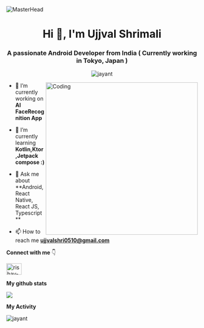 ![MasterHead](https://1.bp.blogspot.com/-7A4WynwLsMw/XbBpCXG8fHI/AAAAAAAAMt4/uOa1bpLskYgrwGbllhSu2SDj_Mig8SXJQCLcBGAsYHQ/s1600/2000_600px.gif)
<h1 align="center">Hi 👋, I'm Ujjval Shrimali</h1>
<h3 align="center"> A passionate Android Developer from India ( Currently working in Tokyo, Japan ) </h3>
<p align="center"> <img src="https://komarev.com/ghpvc/?username=ujjval0510" alt="jayant" /> </p>
<img align="right" alt="Coding" width="400" src="https://cdn.dribbble.com/users/1162077/screenshots/3848914/programmer.gif">

- 🔭 I’m currently working on **AI FaceRecognition App**

- 🌱 I’m currently learning **Kotlin,Ktor,Jetpack compose :)**

- 💬 Ask me about **Android, React Native, React JS, Typescript  **

- 📫 How to reach me **ujjvalshri0510@gmail.com**

**Connect with me** 👇

<p float="left">
<a href="https://www.linkedin.com/in/ujjval-shrimali-a9b058148/" target="blank"><img align="center" src="https://www.google.com/url?sa=i&url=https%3A%2F%2Fen.m.wikipedia.org%2Fwiki%2FFile%3ALinkedIn_icon.svg&psig=AOvVaw3jAhbE7XdTljlYOUUnDTVh&ust=1675168779896000&source=images&cd=vfe&ved=0CA8QjRxqFwoTCIia7JGo7_wCFQAAAAAdAAAAABAE" alt="rishav-chanda-b89a791b3" height="30" width="40" /></a>
</p>

**My github stats**
<p align="start"> <img src="https://github-readme-stats.vercel.app/api?username=ujjval0510&count_private=true&show_icons=true&theme=radical" />

**My Activity**

<p><img align="center" src="https://github-readme-streak-stats.herokuapp.com/?user=ujjval0510&" alt="jayant" /></p>
